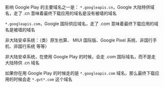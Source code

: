 影响 Google Play 的主要域名之一是： ````*.googleapis.cn````，Google 大陆特供域名，走了 .cn 意味着最终下载应用的域名是没有被墙的域名

````*.googleapis.com````，Google 国际供应域名，走了 .com 意味着最终下载应用的域名是被墙的域名

非大陆安卓系统：（类）原生也算、 MIUI 国际版、Google Pixel 系统、非国行手机、非国行系统  等等）

非大陆安卓系统，在使用 Google Play 的时候，会走 .com 国际域名，而不是走大陆特供 .cn 域名

如果你在用 Google Play 的时候走的是 ````*.googleapis.com```` 域名，那么最终下载应用的时候会走 ````*.gvt*.com```` 这个域名
